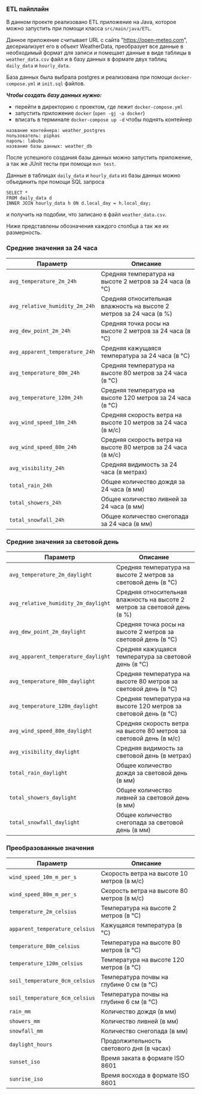 ### ETL пайплайн

В данном проекте реализовано ETL приложение на Java, которое можно запустить при помощи класса `src/main/java/ETL`.

Данное приложение считывает URL с сайта "https://open-meteo.com", десериализует его в объект WeatherData, преобразует все данные в необходимый формат для записи и помещает данные в виде таблицы в `weather_data.csv` файл и в базу данных в формате двух таблиц `daily_data` и `hourly_data`.

База данных была выбрала postgres и реализована при помощи `docker-compose.yml` и `init.sql` файлов.

***Чтобы создать базу данных нужно:***
- перейти в директорию с проектом, где лежит `docker-compose.yml`
- запустить приложение `docker` (`open -gj -a docker`)
- вписать в терминале `docker-compose up -d` чтобы поднять контейнер

```
название контейнера: weather_postgres
пользователь: pipkas
пароль: labubu
название базы данных: weather_db
```

После успешного создания базы данных можно запустить приложение, 
а так же JUnit тесты при помощи `mvn test`.

Данные в таблицах `daily_data` и `hourly_data` из базы данных можно объединить при помощи SQL запроса 
```
SELECT *
FROM daily_data d
INNER JOIN hourly_data h ON d.local_day = h.local_day;
```
и получить на подобии, что записано в файл `weather_data.csv`.


Ниже представлены обозначения каждого столбца а так же их размерность.

### Средние значения за 24 часа
| Параметр | Описание |
|----------|----------|
| `avg_temperature_2m_24h` | Средняя температура на высоте 2 метров за 24 часа (в °C) |
| `avg_relative_humidity_2m_24h` | Средняя относительная влажность на высоте 2 метров за 24 часа (в %) |
| `avg_dew_point_2m_24h` | Средняя точка росы на высоте 2 метров за 24 часа (в °C) |
| `avg_apparent_temperature_24h` | Средняя кажущаяся температура за 24 часа (в °C) |
| `avg_temperature_80m_24h` | Средняя температура на высоте 80 метров за 24 часа (в °C) |
| `avg_temperature_120m_24h` | Средняя температура на высоте 120 метров за 24 часа (в °C) |
| `avg_wind_speed_10m_24h` | Средняя скорость ветра на высоте 10 метров за 24 часа (в м/с) |
| `avg_wind_speed_80m_24h` | Средняя скорость ветра на высоте 80 метров за 24 часа (в м/с) |
| `avg_visibility_24h` | Средняя видимость за 24 часа (в метрах) |
| `total_rain_24h` | Общее количество дождя за 24 часа (в мм) |
| `total_showers_24h` | Общее количество ливней за 24 часа (в мм) |
| `total_snowfall_24h` | Общее количество снегопада за 24 часа (в мм) |

### Средние значения за световой день
| Параметр | Описание |
|----------|----------|
| `avg_temperature_2m_daylight` | Средняя температура на высоте 2 метров за световой день (в °C) |
| `avg_relative_humidity_2m_daylight` | Средняя относительная влажность на высоте 2 метров за световой день (в %) |
| `avg_dew_point_2m_daylight` | Средняя точка росы на высоте 2 метров за световой день (в °C) |
| `avg_apparent_temperature_daylight` | Средняя кажущаяся температура за световой день (в °C) |
| `avg_temperature_80m_daylight` | Средняя температура на высоте 80 метров за световой день (в °C) |
| `avg_temperature_120m_daylight` | Средняя температура на высоте 120 метров за световой день (в °C) |
| `avg_wind_speed_80m_daylight` | Средняя скорость ветра на высоте 80 метров за световой день (в м/с) |
| `avg_visibility_daylight` | Средняя видимость за световой день (в метрах) |
| `total_rain_daylight` | Общее количество дождя за световой день (в мм) |
| `total_showers_daylight` | Общее количество ливней за световой день (в мм) |
| `total_snowfall_daylight` | Общее количество снегопада за световой день (в мм) |

### Преобразованные значения
| Параметр | Описание |
|----------|----------|
| `wind_speed_10m_m_per_s` | Скорость ветра на высоте 10 метров (в м/с) |
| `wind_speed_80m_m_per_s` | Скорость ветра на высоте 80 метров (в м/с) |
| `temperature_2m_celsius` | Температура на высоте 2 метров (в °C) |
| `apparent_temperature_celsius` | Кажущаяся температура (в °C) |
| `temperature_80m_celsius` | Температура на высоте 80 метров (в °C) |
| `temperature_120m_celsius` | Температура на высоте 120 метров (в °C) |
| `soil_temperature_0cm_celsius` | Температура почвы на глубине 0 см (в °C) |
| `soil_temperature_6cm_celsius` | Температура почвы на глубине 6 см (в °C) |
| `rain_mm` | Количество дождя (в мм) |
| `showers_mm` | Количество ливней (в мм) |
| `snowfall_mm` | Количество снегопада (в мм) |
| `daylight_hours` | Продолжительность светового дня (в часах) |
| `sunset_iso` | Время заката в формате ISO 8601 |
| `sunrise_iso` | Время восхода в формате ISO 8601 |